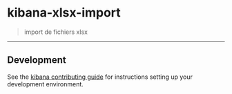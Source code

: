 # kibana-xlsx-import

> import de fichiers xlsx

---

## Development

See the [kibana contributing guide](https://github.com/elastic/kibana/blob/master/CONTRIBUTING.md) for instructions setting up your development environment.
